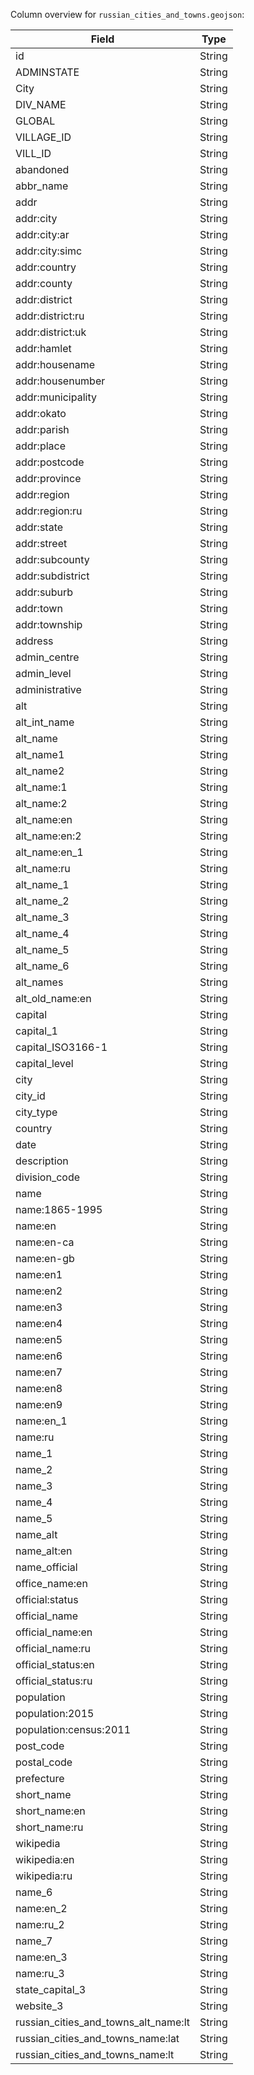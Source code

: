 Column overview for `russian_cities_and_towns.geojson`:

|   Field                                	|   Type   	|
|----------------------------------------	|----------	|
|   id                                   	|   String 	|
|   ADMINSTATE                           	|   String 	|
|   City                                 	|   String 	|
|   DIV_NAME                             	|   String 	|
|   GLOBAL                               	|   String 	|
|   VILLAGE_ID                           	|   String 	|
|   VILL_ID                              	|   String 	|
|   abandoned                            	|   String 	|
|   abbr_name                            	|   String 	|
|   addr                                 	|   String 	|
|   addr:city                            	|   String 	|
|   addr:city:ar                         	|   String 	|
|   addr:city:simc                       	|   String 	|
|   addr:country                         	|   String 	|
|   addr:county                          	|   String 	|
|   addr:district                        	|   String 	|
|   addr:district:ru                     	|   String 	|
|   addr:district:uk                     	|   String 	|
|   addr:hamlet                          	|   String 	|
|   addr:housename                       	|   String 	|
|   addr:housenumber                     	|   String 	|
|   addr:municipality                    	|   String 	|
|   addr:okato                           	|   String 	|
|   addr:parish                          	|   String 	|
|   addr:place                           	|   String 	|
|   addr:postcode                        	|   String 	|
|   addr:province                        	|   String 	|
|   addr:region                          	|   String 	|
|   addr:region:ru                       	|   String 	|
|   addr:state                           	|   String 	|
|   addr:street                          	|   String 	|
|   addr:subcounty                       	|   String 	|
|   addr:subdistrict                     	|   String 	|
|   addr:suburb                          	|   String 	|
|   addr:town                            	|   String 	|
|   addr:township                        	|   String 	|
|   address                              	|   String 	|
|   admin_centre                         	|   String 	|
|   admin_level                          	|   String 	|
|   administrative                       	|   String 	|
|   alt                                  	|   String 	|
|   alt_int_name                         	|   String 	|
|   alt_name                             	|   String 	|
|   alt_name1                            	|   String 	|
|   alt_name2                            	|   String 	|
|   alt_name:1                           	|   String 	|
|   alt_name:2                           	|   String 	|
|   alt_name:en                          	|   String 	|
|   alt_name:en:2                        	|   String 	|
|   alt_name:en_1                        	|   String 	|
|   alt_name:ru                          	|   String 	|
|   alt_name_1                           	|   String 	|
|   alt_name_2                           	|   String 	|
|   alt_name_3                           	|   String 	|
|   alt_name_4                           	|   String 	|
|   alt_name_5                           	|   String 	|
|   alt_name_6                           	|   String 	|
|   alt_names                            	|   String 	|
|   alt_old_name:en                      	|   String 	|
|   capital                              	|   String 	|
|   capital_1                            	|   String 	|
|   capital_ISO3166-1                    	|   String 	|
|   capital_level                        	|   String 	|
|   city                                 	|   String 	|
|   city_id                              	|   String 	|
|   city_type                            	|   String 	|
|   country                              	|   String 	|
|   date                                 	|   String 	|
|   description                          	|   String 	|
|   division_code                        	|   String 	|
|   name                                 	|   String 	|
|   name:1865-1995                       	|   String 	|
|   name:en                              	|   String 	|
|   name:en-ca                           	|   String 	|
|   name:en-gb                           	|   String 	|
|   name:en1                             	|   String 	|
|   name:en2                             	|   String 	|
|   name:en3                             	|   String 	|
|   name:en4                             	|   String 	|
|   name:en5                             	|   String 	|
|   name:en6                             	|   String 	|
|   name:en7                             	|   String 	|
|   name:en8                             	|   String 	|
|   name:en9                             	|   String 	|
|   name:en_1                            	|   String 	|
|   name:ru                              	|   String 	|
|   name_1                               	|   String 	|
|   name_2                               	|   String 	|
|   name_3                               	|   String 	|
|   name_4                               	|   String 	|
|   name_5                               	|   String 	|
|   name_alt                             	|   String 	|
|   name_alt:en                          	|   String 	|
|   name_official                        	|   String 	|
|   office_name:en                       	|   String 	|
|   official:status                      	|   String 	|
|   official_name                        	|   String 	|
|   official_name:en                     	|   String 	|
|   official_name:ru                     	|   String 	|
|   official_status:en                   	|   String 	|
|   official_status:ru                   	|   String 	|
|   population                           	|   String 	|
|   population:2015                      	|   String 	|
|   population:census:2011               	|   String 	|
|   post_code                            	|   String 	|
|   postal_code                          	|   String 	|
|   prefecture                           	|   String 	|
|   short_name                           	|   String 	|
|   short_name:en                        	|   String 	|
|   short_name:ru                        	|   String 	|
|   wikipedia                            	|   String 	|
|   wikipedia:en                         	|   String 	|
|   wikipedia:ru                         	|   String 	|
|   name_6                               	|   String 	|
|   name:en_2                            	|   String 	|
|   name:ru_2                            	|   String 	|
|   name_7                               	|   String 	|
|   name:en_3                            	|   String 	|
|   name:ru_3                            	|   String 	|
|   state_capital_3                      	|   String 	|
|   website_3                            	|   String 	|
|   russian_cities_and_towns_alt_name:lt 	|   String 	|
|   russian_cities_and_towns_name:lat    	|   String 	|
|   russian_cities_and_towns_name:lt     	|   String 	|